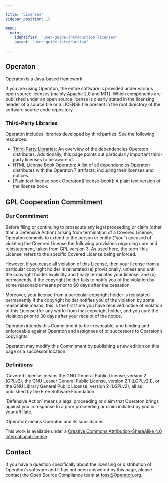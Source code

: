 ```yaml
---

title: 'Licenses'
sidebar_position: 15

menu:
  main:
    identifier: "user-guide-introduction-licenses"
    parent: "user-guide-introduction"

---
```



## Operaton

Operaton is a Java-based framework.

If you are using Operaton, the entire software is provided under various open source licenses (mainly Apache 2.0 and MIT). Which components are published under an open source license is clearly stated in the licensing header of a source file or a LICENSE file present in the root directory of the software source code repository.


### Third-Party Libraries

Operaton includes libraries developed by third parties. See the following resources:

* [Third-Party Libraries][third-party-libraries]: An overview of the dependencies Operaton distributes. Additionally, this page points out particularly important third-party licenses to be aware of.
* [HTML License Book Operaton](./third-party-libraries/index.md#operaton-bpm-platform-license-book): A list of all dependencies Operaton distributes with the Operaton 7 artifacts, including their licenses and notices.
* [Plain text license book Operaton][license-book]: A plain text version of the license book.

[third-party-libraries]: ./third-party-libraries/index.md
<!--
[license-book]: https://artifacts.Operaton.com/artifactory/Operaton-bpm/org/Operaton/bpm/license-book/{{< minor-version >}}.0/license-book-{{< minor-version >}}.0.txt
-->


## GPL Cooperation Commitment

### Our Commitment

Before filing or continuing to prosecute any legal proceeding or claim (other than a Defensive Action) arising from termination of a Covered License, Operaton commits to extend to the person or entity (“you”) accused of violating the Covered License the following provisions regarding cure and reinstatement, taken from GPL version 3. As used here, the term ‘this License’ refers to the specific Covered License being enforced.

However, if you cease all violation of this License, then your license from a particular copyright holder is reinstated (a) provisionally, unless and until the copyright holder explicitly and finally terminates your license, and (b) permanently, if the copyright holder fails to notify you of the violation by some reasonable means prior to 60 days after the cessation.

Moreover, your license from a particular copyright holder is reinstated permanently if the copyright holder notifies you of the violation by some reasonable means, this is the first time you have received notice of violation of this License (for any work) from that copyright holder, and you cure the violation prior to 30 days after your receipt of the notice.

Operaton intends this Commitment to be irrevocable, and binding and enforceable against Operaton and assignees of or successors to Operaton’s copyrights.

Operaton may modify this Commitment by publishing a new edition on this page or a successor location.

### Definitions

‘Covered License’ means the GNU General Public License, version 2 (GPLv2), the GNU Lesser General Public License, version 2.1 (LGPLv2.1), or the GNU Library General Public License, version 2 (LGPLv2), all as published by the Free Software Foundation.

‘Defensive Action’ means a legal proceeding or claim that Operaton brings against you in response to a prior proceeding or claim initiated by you or your affiliate.

‘Operaton’ means Operaton and its subsidiaries.

This work is available under a [Creative Commons Attribution-ShareAlike 4.0 International license](https://creativecommons.org/licenses/by-sa/4.0/).

## Contact

If you have a question specifically about the licensing or distribution of Operaton’s software and it has not been answered by this page, please contact the Open Source Compliance team at [foss@Operaton.org](mailto:foss@Operaton.org).
